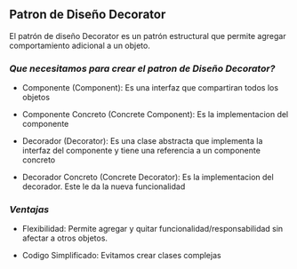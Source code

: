 ## Patron de Diseño Decorator

El patrón de diseño Decorator es un patrón estructural que permite agregar comportamiento adicional a un objeto.


### *Que necesitamos para crear el patron de Diseño Decorator?*

- Componente (Component):  Es una interfaz que compartiran todos los objetos

- Componente Concreto (Concrete Component): Es la implementacion del componente

- Decorador (Decorator): Es una clase abstracta que implementa la interfaz del componente y tiene una referencia a un componente concreto

- Decorador Concreto (Concrete Decorator): Es la implementacion del decorador. Este le da la nueva funcionalidad

### *Ventajas*

- Flexibilidad: Permite agregar y quitar funcionalidad/responsabilidad sin afectar a otros objetos.

- Codigo Simplificado: Evitamos crear clases complejas